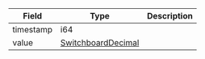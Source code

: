 

| Field | Type | Description |
|--|--|--|
| timestamp |  i64 |  |
| value |  [SwitchboardDecimal](/api/idl/types/SwitchboardDecimal) |  |
